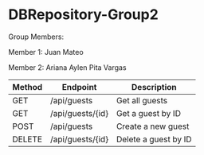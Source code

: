 # DBRepository-Group2
Group Members:

Member 1: Juan Mateo

Member 2: Ariana Aylen Pita Vargas

| Method | Endpoint         | Description          |
| ------ | ---------------- | -------------------- |
| GET    | /api/guests      | Get all guests       |
| GET    | /api/guests/{id} | Get a guest by ID    |
| POST   | /api/guests      | Create a new guest   |
| DELETE | /api/guests/{id} | Delete a guest by ID |

